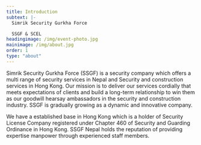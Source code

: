 ```yaml
---
title: Introduction
subtext: |-
  Simrik Security Gurkha Force

  SSGF & SCEL
headingimage: /img/event-photo.jpg
mainimage: /img/about.jpg
order: 1
type: "about"
---
```

Simrik Security Gurkha Force (SSGF) is a security company which offers a multi range of security services in Nepal and Security and construction services in Hong Kong. Our mission is to deliver our services cordially that meets expectations of clients and build a long-term relationship to win them as our goodwill hearsay ambassadors in the security and construction industry. SSGF is gradually growing as a dynamic and innovative company. 

We have a established base in Hong Kong which is a holder of Security License Company registered under Chapter 460 of Security and Guarding Ordinance in Hong Kong. SSGF Nepal holds the reputation of providing expertise manpower through experienced staff members.